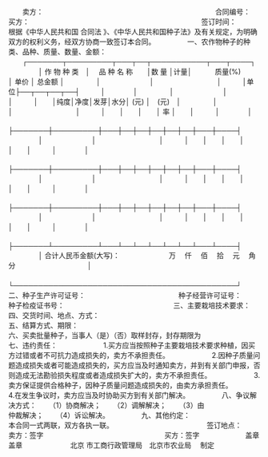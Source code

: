 
 


　　卖方：　　　　　　　　　　　　　　　　　　　　 
　　
　　合同编号：　　
　　
　　买方：　　　　　　　　　　　　　　　　　　　　 
　　
　　签订时间：　　
　　
　　根据《中华人民共和国
合同法
》、《中华人民共和国种子法》及有关规定，为明确双方的权利义务，经双方协商一致签订本合同。
　　
　　一、农作物种子的种类、品种、质量、数量、金额：
　　┌───────┬─────────┬───┬──┬───────────┬───┬────┐
　　
　　│ 作 物 种 类　│　 品 种 名 称　　│数 量 │计量│　　　 质量(%)　　　　│ 单价 │ 总金额 │
　　
　　│　　　　　　　│　　　　　　　　　│　　　│单位├──┬──┬──┬──┤　　　│　　　　│
　　
　　│　　　　　　　│　　　　　　　　　│　　　│　　│纯度│净度│发芽│水分│ (元) │　(元)　│
　　
　　│　　　　　　　│　　　　　　　　　│　　　│　　│　　│　　│ 率 │　　│　　　│　　　　│
　　
　　├───────┼─────────┼───┼──┼──┼──┼──┼──┼───┼────┤
　　
　　│　　　　　　　│　　　　　　　　　│　　　│　　│　　│　　│　　│　　│　　　│　　　　│
　　
　　├───────┼─────────┼───┼──┼──┼──┼──┼──┼───┼────┤
　　
　　│　　　　　　　│　　　　　　　　　│　　　│　　│　　│　　│　　│　　│　　　│　　　　│
　　
　　├───────┼─────────┼───┼──┼──┼──┼──┼──┼───┼────┤
　　
　　│　　　　　　　│　　　　　　　　　│　　　│　　│　　│　　│　　│　　│　　　│　　　　│
　　
　　├───────┴─────────┴───┴──┴──┴──┴──┴──┴───┴────┤
　　
　　│ 合计人民币金额(大写)：　　　　　　　万　 仟　 佰　 拾　 元　 角　 分　　　　　　　　　　 │
　　
　　└─────────────────────────────────────────────┘　
　　二、种子生产许可证号：　　　　　　　　　　　
　　种子经营许可证号：　　　　　　　　 　　　　
　　种子检疫证书号：　　　　　　　　　　　 
　　
　　三、主要栽培技术要求：　　　　　　　　　　　　　　　　　　　　　　　　　　　　 
　　
　　四、交货时间、地点、方式：　　　　　　　　　　　　　　　　　　　　　　　　　　 
　　
　　五、结算方式、期限：　　　　　　　　　　　　　　　　　　　　　　　　　　　　　 
　　
　　六、买卖批量种子，当事人（是）（否）取样封存，封存期限为　　　　　　　　　　　
　　
　　七、违约责任：　　
　　
　　1.买方应当按照种子主要栽培技术要求种植，因买方过错或者不可抗力造成损失的，卖方不承担责任。　　
　　
　　2.因种子质量问题造成损失或者可能造成损失的，买方应当及时通知卖方，并到有关部门申报，否则造成无法勘验损失程度或者造成损失扩大的，卖方不承担责任。　　
　　
　　3.卖方保证提供合格种子，因种子质量问题造成损失的，由卖方承担责任。　　
　　
　　4.在发生争议时，卖方应当及时协助买方到有关部门解决。
　　
　　八、争议解决方式：
　　（1）协商解决； 
　　（2）调解解决； 
　　（3）由　　　　　　　　 仲裁解决；
　　（4）诉讼解决。
　　
　　九、其他约定：　　　　　　　　　　　　　　　　　　　　　　　　　　　　　　　　 　　
　　本合同一式两联，双方各执一联。　　　　　　　 　　
　　
　　签订地点：　
　　
　　卖方：签字　　　　　　　　　　　　　　　　　 买方：签字　　
　　
　　盖章　　　　　　　　　　　　　　　　　　　　 盖章　　
　　
　　
北京
市工商行政管理局　北京市农业局　 制定
 


 

 
 
 
 
 
  


  
 

  


  


  
 
 
 
 

